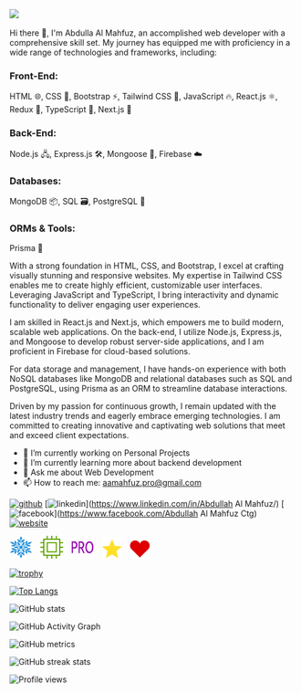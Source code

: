 
![](https://i.postimg.cc/yYRCc9Fy/linkedin-final-banner.png)

Hi there 👋,
I'm Abdulla Al Mahfuz, an accomplished web developer with a comprehensive skill set. My journey has equipped me with proficiency in a wide range of technologies and frameworks, including:

### Front-End:
HTML 🌐, CSS 🎨, Bootstrap ⚡, Tailwind CSS 💨, JavaScript 🔥, React.js ⚛️, Redux 🔄, TypeScript 🔡, Next.js 🚀

### Back-End:
Node.js 🖧, Express.js 🛠️, Mongoose 🐍, Firebase ☁️

### Databases:
MongoDB 📦, SQL 🗃️, PostgreSQL 🐘

### ORMs & Tools:
Prisma 🔗

With a strong foundation in HTML, CSS, and Bootstrap, I excel at crafting visually stunning and responsive websites. My expertise in Tailwind CSS enables me to create highly efficient, customizable user interfaces. Leveraging JavaScript and TypeScript, I bring interactivity and dynamic functionality to deliver engaging user experiences.

I am skilled in React.js and Next.js, which empowers me to build modern, scalable web applications. On the back-end, I utilize Node.js, Express.js, and Mongoose to develop robust server-side applications, and I am proficient in Firebase for cloud-based solutions.

For data storage and management, I have hands-on experience with both NoSQL databases like MongoDB and relational databases such as SQL and PostgreSQL, using Prisma as an ORM to streamline database interactions.

Driven by my passion for continuous growth, I remain updated with the latest industry trends and eagerly embrace emerging technologies. I am committed to creating innovative and captivating web solutions that meet and exceed client expectations.


- 🔭 I’m currently working on Personal Projects 
- 🌱 I’m currently learning more about backend development 
- 💬 Ask me about Web Development 
- 📫 How to reach me: aamahfuz.pro@gmail.com 


[<img src='https://cdn.jsdelivr.net/npm/simple-icons@3.0.1/icons/github.svg' alt='github' height='40'>](https://github.com/mahfuzctg)  [<img src='https://cdn.jsdelivr.net/npm/simple-icons@3.0.1/icons/linkedin.svg' alt='linkedin' height='40'>](https://www.linkedin.com/in/Abdullah Al Mahfuz/)  [<img src='https://cdn.jsdelivr.net/npm/simple-icons@3.0.1/icons/facebook.svg' alt='facebook' height='40'>](https://www.facebook.com/Abdullah Al Mahfuz Ctg)  [<img src='https://cdn.jsdelivr.net/npm/simple-icons@3.0.1/icons/icloud.svg' alt='website' height='40'>](https://aamahfuz.netlify.app/)  

<a href='https://archiveprogram.github.com/'><img src='https://raw.githubusercontent.com/acervenky/animated-github-badges/master/assets/acbadge.gif' width='40' height='40'></a> <a href='https://docs.github.com/en/developers'><img src='https://raw.githubusercontent.com/acervenky/animated-github-badges/master/assets/devbadge.gif' width='40' height='40'></a> <a href='https://github.com/pricing'><img src='https://raw.githubusercontent.com/acervenky/animated-github-badges/master/assets/pro.gif' width='40' height='40'></a> <a href='https://stars.github.com/'><img src='https://raw.githubusercontent.com/acervenky/animated-github-badges/master/assets/starbadge.gif' width='35' height='35'></a> <a href='https://docs.github.com/en/github/supporting-the-open-source-community-with-github-sponsors'><img src='https://raw.githubusercontent.com/acervenky/animated-github-badges/master/assets/sponsorbadge.gif' width='35' height='35'></a> 

[![trophy](https://github-profile-trophy.vercel.app/?username=mahfuzctg)](https://github.com/ryo-ma/github-profile-trophy)

[![Top Langs](https://github-readme-stats.vercel.app/api/top-langs/?username=mahfuzctg)](https://github.com/anuraghazra/github-readme-stats)

![GitHub stats](https://github-readme-stats.vercel.app/api?username=mahfuzctg&show_icons=true&count_private=true)  

![GitHub Activity Graph](https://activity-graph.herokuapp.com/graph?username=mahfuzctg)  

![GitHub metrics](https://metrics.lecoq.io/mahfuzctg)  

![GitHub streak stats](https://streak-stats.demolab.com/?user=mahfuzctg)  

![Profile views](https://gpvc.arturio.dev/mahfuzctg)  

